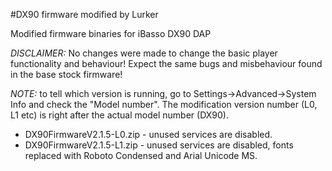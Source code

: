 #DX90 firmware modified by Lurker

Modified firmware binaries for iBasso DX90 DAP

*DISCLAIMER:* No changes were made to change the basic player functionality and behaviour! Expect the same bugs and misbehaviour found in the base stock firmware!

*NOTE:* to tell which version is running, go to Settings->Advanced->System Info and check the "Model number". The modification version number (L0, L1 etc) is right after the actual model number (DX90).

- DX90FirmwareV2.1.5-L0.zip - unused services are disabled.
- DX90FirmwareV2.1.5-L1.zip - unused services are disabled, fonts replaced with Roboto Condensed and Arial Unicode MS.
